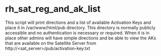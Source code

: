 # rh_sat_reg_and_ak_list
This script will print directions and a list of available Activation Keys and place it in /var/www/html/pub directory. This directory is normally publicly accessible and no authentication is necessary or required. When it is in place other admins will have simple directions and be able to view the AKs that are available on the Satellite Server from http://<sat_server>/pub/activation-key.txt
